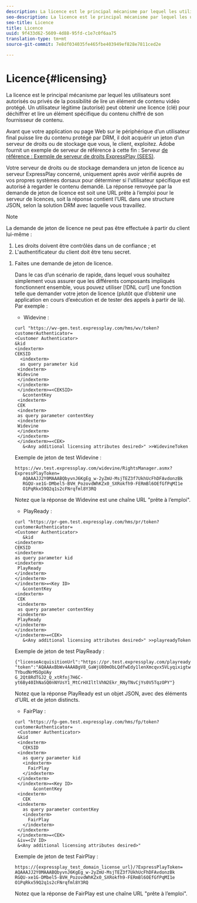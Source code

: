 ```yaml
---
description: La licence est le principal mécanisme par lequel les utilisateurs sont autorisés ou privés de la possibilité de lire un élément de contenu vidéo protégé. Un utilisateur légitime (autorisé) peut obtenir une licence (clé) pour déchiffrer et lire un élément spécifique du contenu chiffré de son fournisseur de contenu.
seo-description: La licence est le principal mécanisme par lequel les utilisateurs sont autorisés ou privés de la possibilité de lire un élément de contenu vidéo protégé. Un utilisateur légitime (autorisé) peut obtenir une licence (clé) pour déchiffrer et lire un élément spécifique du contenu chiffré de son fournisseur de contenu.
seo-title: Licence
title: Licence
uuid: 9f433d62-5609-4d88-95fd-c1e7c0f6aa75
translation-type: tm+mt
source-git-commit: 7e8df034035fe465fbe403949ef828e7811ced2e

---
```



# Licence{#licensing}

La licence est le principal mécanisme par lequel les utilisateurs sont autorisés ou privés de la possibilité de lire un élément de contenu vidéo protégé. Un utilisateur légitime (autorisé) peut obtenir une licence (clé) pour déchiffrer et lire un élément spécifique du contenu chiffré de son fournisseur de contenu.

Avant que votre application ou page Web sur le périphérique d’un utilisateur final puisse lire du contenu protégé par DRM, il doit acquérir un jeton d’un serveur de droits ou de stockage que vous, le client, exploitez. Adobe fournit un exemple de serveur de référence à cette fin : Serveur [de référence : Exemple de serveur de droits ExpressPlay (SEES)](../../multi-drm-workflows/feature-topics/sees-reference-server.md).

Votre serveur de droits ou de stockage demandera un jeton de licence au serveur ExpressPlay concerné, uniquement après avoir vérifié auprès de vos propres systèmes dorsaux pour déterminer si l&#39;utilisateur spécifique est autorisé à regarder le contenu demandé. La réponse renvoyée par la demande de jeton de licence est soit une URL prête à l’emploi pour le serveur de licences, soit la réponse contient l’URL dans une structure JSON, selon la solution DRM avec laquelle vous travaillez.

>[!NOTE]
>
>La demande de jeton de licence ne peut pas être effectuée à partir du client lui-même :
>1. Les droits doivent être contrôlés dans un  de confiance ; et
>1. L&#39;authentificateur du client doit être tenu secret.


1. Faites une demande de jeton de licence.

   Dans le cas d’un scénario de  rapide, dans lequel vous souhaitez simplement vous assurer que les différents composants impliqués fonctionnent ensemble, vous pouvez utiliser [!DNL curl] une fonction telle que demander votre jeton de licence (plutôt que d’obtenir une application en cours d’exécution et de tester des appels à partir de là). Par exemple :

   * Widevine :

   ```
   curl "https://wv-gen.test.expressplay.com/hms/wv/token?customerAuthenticator= 
   <Customer Authenticator> 
   &kid 
   <indexterm>
   CEKSID 
     <indexterm>
     as query parameter kid 
    <indexterm>
    Widevine 
    </indexterm> 
    </indexterm> 
    </indexterm>=<CEKSID> 
      &contentKey 
    <indexterm>
    CEK 
    <indexterm>
    as query parameter contentKey 
    <indexterm>
    Widevine 
    </indexterm> 
    </indexterm> 
    </indexterm>=<CEK> 
      &<Any additional licensing attributes desired>" >>WidevineToken 
   ```

   Exemple de jeton de test Widevine :

   ```
   https://wv.test.expressplay.com/widevine/RightsManager.asmx?ExpressPlayToken= 
      AQAAAJJ2Y0MAAABQbyvnJ6KgEg_w-2yZmU-MsjTEZ3f7UkhUcFhDFAvdonzBk 
      RGQU-xe1G-DMbel5-BVH_PozovdWhKZx0_SXRokfh9-FERmBl6OEfGfPqMI1e 
      O1PqRkx59Q2q1s2cFNrqfml8Y3RQ 
   ```

   Notez que la réponse de Widevine est une chaîne URL &quot;prête à l’emploi&quot;.

   * PlayReady :

   ```
   curl "https://pr-gen.test.expressplay.com/hms/pr/token?customerAuthenticator= 
   <Customer Authenticator> 
      &kid 
   <indexterm>
   CEKSID 
   <indexterm>
   as query parameter kid 
   <indexterm>
    PlayReady 
   </indexterm> 
   </indexterm> 
   </indexterm>=<Key ID> 
      &contentKey 
   <indexterm>
    CEK 
    <indexterm>
    as query parameter contentKey 
    <indexterm>
    PlayReady 
   </indexterm> 
   </indexterm> 
   </indexterm>=<CEK> 
      &<Any additional licensing attributes desired>" >>playreadyToken
   ```

   Exemple de jeton de test PlayReady :

   ```
   {"licenseAcquisitionUrl":"https://pr.test.expressplay.com/playready/RightsManager.asmx", 
   "token":"AQAAAxBbWv4AAABgV8_GaWjU80mObLQdfwEdy1lenXmcqvx5VLyqixigtwXLthzjPxq9QDT-TYbudNrMSOpUAy 
   G_2Qt8RdTGJ2_Q_xtRfnj7H6C-yt6By40IhNaSQ0nNYUsY1_MtCrHXIltlVhN2Ekr_RNyTNvCjYs0V5TqzOPY"} 
   ```

   Notez que la réponse PlayReady est un objet JSON, avec des éléments d’URL et de jeton distincts.

   * FairPlay :

   ```
   curl "https://fp-gen.test.expressplay.com/hms/fp/token?customerAuthenticator= 
    <Customer Authenticator> 
    &kid 
    <indexterm>
      CEKSID 
    <indexterm>
      as query parameter kid 
      <indexterm>
        FairPlay 
      </indexterm> 
    </indexterm> 
    </indexterm>=<Key ID> 
          &contentKey 
    <indexterm>
      CEK 
    <indexterm>
      as query parameter contentKey 
      <indexterm>
        FairPlay 
      </indexterm> 
    </indexterm> 
    </indexterm>=<CEK> 
    &iv=<IV ID> 
    &<Any additional licensing attributes desired>"
   ```

   Exemple de jeton de test FairPlay :

   ```
   https://{expressplay_test_domain_license_url}/?ExpressPlayToken= 
   AQAAAJJ2Y0MAAABQbyvnJ6KgEg_w-2yZmU-MsjTEZ3f7UkhUcFhDFAvdonzBk 
   RGQU-xe1G-DMbel5-BVH_PozovdWhKZx0_SXRokfh9-FERmBl6OEfGfPqMI1e 
   O1PqRkx59Q2q1s2cFNrqfml8Y3RQ
   ```

   Notez que la réponse de FairPlay est une chaîne URL &quot;prête à l’emploi&quot;.
